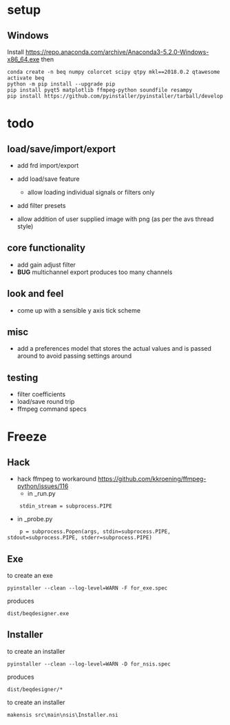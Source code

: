 # setup

## Windows

Install https://repo.anaconda.com/archive/Anaconda3-5.2.0-Windows-x86_64.exe then

    conda create -n beq numpy colorcet scipy qtpy mkl==2018.0.2 qtawesome
    activate beq
    python -m pip install --upgrade pip
    pip install pyqt5 matplotlib ffmpeg-python soundfile resampy
    pip install https://github.com/pyinstaller/pyinstaller/tarball/develop

# todo

## load/save/import/export

* add frd import/export

* add load/save feature 
  * allow loading individual signals or filters only

* add filter presets

* allow addition of user supplied image with png (as per the avs thread style)

## core functionality 

* add gain adjust filter
* **BUG** multichannel export produces too many channels

## look and feel 

* come up with a sensible y axis tick scheme

## misc

* add a preferences model that stores the actual values and is passed around to avoid passing settings around

## testing

* filter coefficients
* load/save round trip
* ffmpeg command specs

# Freeze

## Hack

* hack ffmpeg to workaround https://github.com/kkroening/ffmpeg-python/issues/116 
  * in _run.py
```  
    stdin_stream = subprocess.PIPE
```
  * in _probe.py
```  
    p = subprocess.Popen(args, stdin=subprocess.PIPE, stdout=subprocess.PIPE, stderr=subprocess.PIPE)
```

## Exe

to create an exe

    pyinstaller --clean --log-level=WARN -F for_exe.spec
    
produces 

    dist/beqdesigner.exe
    
## Installer 

to create an installer

    pyinstaller --clean --log-level=WARN -D for_nsis.spec

produces 

    dist/beqdesigner/*    
    
to create an installer

    makensis src\main\nsis\Installer.nsi

